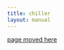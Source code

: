 ```yaml
---
title: chiller
layout: manual
---
```


[page moved here](https://github.com/nortd/lasersaur/wiki/chiller)
